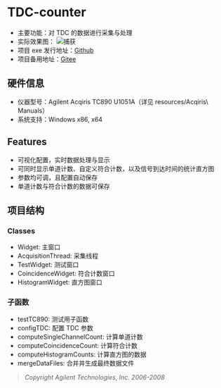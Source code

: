 # TDC-counter
* 主要功能：对 TDC 的数据进行采集与处理
* 实际效果图：
![捕获](https://user-images.githubusercontent.com/44578389/166425249-36da424d-c8e9-4022-8d07-3bf5dcd86e99.PNG)
* 项目 exe 发行地址：[Github](https://github.com/WhiteChimney/TDC-counter/releases)
* 项目备用地址：[Gitee](https://gitee.com/white8chimney/TDC-counter)

## 硬件信息
* 仪器型号：Agilent Acqiris TC890 U1051A（详见 resources/Acqiris\ Manuals）
* 系统支持：Windows x86, x64

## Features
* 可视化配置，实时数据处理与显示
* 可同时显示单道计数、自定义符合计数，以及信号到达时间的统计直方图
* 参数均可调，且配置自动保存
* 单道计数与符合计数的数据可保存

## 项目结构
### Classes
* Widget: 主窗口
* AcquisitionThread: 采集线程
* TestWidget: 测试窗口
* CoincidenceWidget: 符合计数窗口
* HistogramWidget: 直方图窗口

### 子函数
* testTC890: 测试用子函数
* configTDC: 配置 TDC 参数
* computeSingleChannelCount: 计算单道计数
* computeCoincidenceCount: 计算符合计数
* computeHistogramCounts: 计算直方图的数据
* mergeDataFiles: 合并并生成最终数据文件
> *Copyright Agilent Technologies, Inc. 2006-2008*
